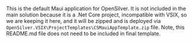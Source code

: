 This is the default Maui application for OpenSilver. It is not included in the main solution because it is a .Net Core project, incompatible with VSIX, so we are keeping it here, and it will be zipped and is deployed via `OpenSilver.VSIX\ProjectTemplates\CSMauiAppTemplate.zip` file.
Note, this README.md file does not need to be included in final template.